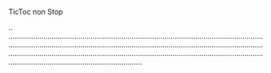 TicToc non Stop

..
.....................................................................................................................................................................................................................................................................................................................................................................................................................................................